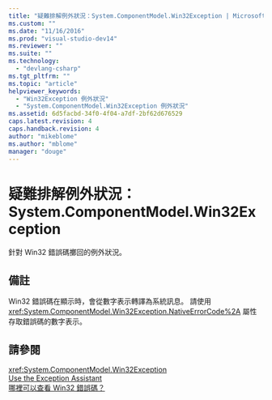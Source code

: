 ```yaml
---
title: "疑難排解例外狀況：System.ComponentModel.Win32Exception | Microsoft Docs"
ms.custom: ""
ms.date: "11/16/2016"
ms.prod: "visual-studio-dev14"
ms.reviewer: ""
ms.suite: ""
ms.technology: 
  - "devlang-csharp"
ms.tgt_pltfrm: ""
ms.topic: "article"
helpviewer_keywords: 
  - "Win32Exception 例外狀況"
  - "System.ComponentModel.Win32Exception 例外狀況"
ms.assetid: 6d5facbd-34f0-4f04-a7df-2bf62d676529
caps.latest.revision: 4
caps.handback.revision: 4
author: "mikeblome"
ms.author: "mblome"
manager: "douge"
---
```

# 疑難排解例外狀況：System.ComponentModel.Win32Exception
針對 Win32 錯誤碼擲回的例外狀況。  
  
## 備註  
 Win32 錯誤碼在顯示時，會從數字表示轉譯為系統訊息。 請使用 <xref:System.ComponentModel.Win32Exception.NativeErrorCode%2A> 屬性存取錯誤碼的數字表示。  
  
## 請參閱  
 <xref:System.ComponentModel.Win32Exception>   
 [Use the Exception Assistant](../Topic/How%20to:%20Use%20the%20Exception%20Assistant.md)   
 [哪裡可以查看 Win32 錯誤碼？](../debugger/where-can-i-look-up-win32-error-codes-q.md)